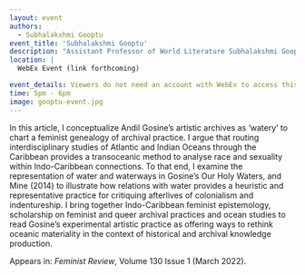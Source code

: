 ```yaml
---
layout: event
authors:
  - Subhalakshmi Gooptu
event_title: 'Subhalakshmi Gooptu'
description: "Assistant Professor of World Literature Subhalakshmi Gooptu talks about her article, Watery Archives: Transoceanic Narratives in Andil Gosine’s Our Holy Waters, and Mine"
location: |
  WebEx Event (link forthcoming)

event_details: Viewers do not need an account with WebEx to access this event. After clicking the link, the event can be viewed either through your web browser or by downloading the WebEx desktop application. If this is your first time using WebEx, please plan on joining the event several minutes before the starting time to troubleshoot any issues.
time: 5pm - 6pm
image: gooptu-event.jpg
---
```

In this article, I conceptualize Andil Gosine’s artistic archives as ‘watery’ to chart a feminist genealogy of archival practice. I argue that routing interdisciplinary studies of Atlantic and Indian Oceans through the Caribbean provides a transoceanic method to analyse race and sexuality within Indo-Caribbean connections. To that end, I examine the representation of water and waterways in Gosine’s Our Holy Waters, and Mine (2014) to illustrate how relations with water provides a heuristic and representative practice for critiquing afterlives of colonialism and indentureship. I bring together Indo-Caribbean feminist epistemology, scholarship on feminist and queer archival practices and ocean studies to read Gosine’s experimental artistic practice as offering ways to rethink oceanic materiality in the context of historical and archival knowledge production.

Appears in: _Feminist Review_, Volume 130 Issue 1 (March 2022).
